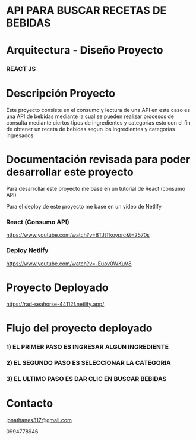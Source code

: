 # API PARA BUSCAR RECETAS DE BEBIDAS

# Arquitectura - Diseño Proyecto

### REACT JS

# Descripción Proyecto

Este proyecto consiste en el consumo y lectura de una API en este caso es una API de bebidas mediante
la cual se pueden realizar procesos de consulta mediante ciertos tipos de ingredientes y categorias esto
con el fin de obtener un receta de bebidas segun los ingredientes y categorías ingresados.

# Documentación revisada para poder desarrollar este proyecto

Para desarrollar este proyecto me base en un tutorial de React (consumo API)

Para el deploy de este proyecto me base en un video de Netlify

### React (Consumo API)
https://www.youtube.com/watch?v=BTJtTkoyprc&t=2570s

### Deploy Netlify
https://www.youtube.com/watch?v=-Euov0WKuV8


# Proyecto Deployado

https://rad-seahorse-44112f.netlify.app/

# Flujo del proyecto deployado

### 1) EL PRIMER PASO ES INGRESAR ALGUN INGREDIENTE

### 2) EL SEGUNDO PASO ES SELECCIONAR LA CATEGORIA

### 3) EL ULTIMO PASO ES DAR CLIC EN BUSCAR BEBIDAS


# Contacto
jonathanes317@gmail.com

0994778946
